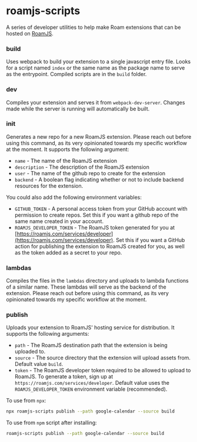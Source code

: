 # roamjs-scripts
    
A series of developer utilities to help make Roam extensions that can be hosted on [RoamJS](https://roamjs.com).

### build

Uses webpack to build your extension to a single javascript entry file. Looks for a script named `index` or the same name as the package name to serve as the entrypoint. Compiled scripts are in the `build` folder.

### dev

Compiles your extension and serves it from `webpack-dev-server`. Changes made while the server is running will automatically be built.

### init

Generates a new repo for a new RoamJS extension. Please reach out before using this command, as its very opinionated towards my specific workflow at the moment. It supports the following argument:
- `name` - The name of the RoamJS extension
- `description` - The description of the RoamJS extension
- `user` - The name of the github repo to create for the extension
- `backend` - A boolean flag indicating whether or not to include backend resources for the extension.

You could also add the following environment variables:
- `GITHUB_TOKEN` - A personal access token from your GitHub account with permission to create repos. Set this if you want a github repo of the same name created in your account.
- `ROAMJS_DEVELOPER_TOKEN` - The RoamJS token generated for you at [https://roamjs.com/services/developer](https://roamjs.com/services/developer). Set this if you want a GitHub action for publishing the extension to RoamJS created for you, as well as the token added as a secret to your repo. 

### lambdas

Compiles the files in the `lambdas` directory and uploads to lambda functions of a similar name. These lambdas will serve as the backend of the extension. Please reach out before using this command, as its very opinionated towards my specific workflow at the moment.

### publish

Uploads your extension to RoamJS' hosting service for distribution. It supports the following arguments:
- `path` - The RoamJS destination path that the extension is being uploaded to.
- `source` - The source directory that the extension will upload assets from. Default value `build`.
- `token` - The RoamJS developer token required to be allowed to upload to RoamJS. To generate a token, sign up at `https://roamjs.com/services/developer`. Default value uses the `ROAMJS_DEVELOPER_TOKEN` environment variable (recommended).

To use from `npx`:

```bash
npx roamjs-scripts publish --path google-calendar --source build
```

To use from `npm` script after installing:
```bash
roamjs-scripts publish --path google-calendar --source build
```
